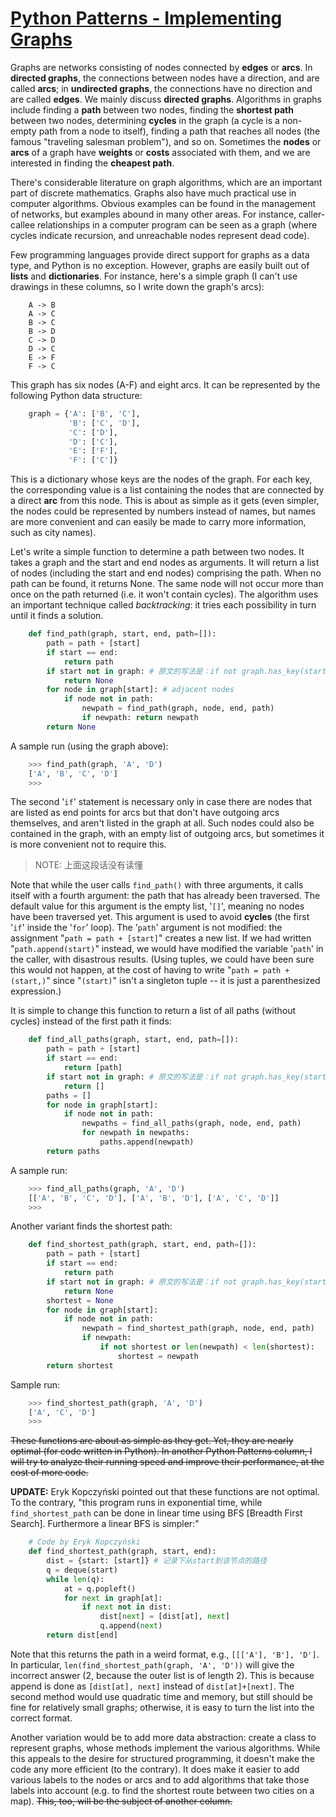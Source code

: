 # [Python Patterns - Implementing Graphs](https://www.python.org/doc/essays/graphs/)

Graphs are networks consisting of nodes connected by **edges** or **arcs**. In **directed graphs**, the connections between nodes have a direction, and are called **arcs**; in **undirected graphs**, the connections have no direction and are called **edges**. We mainly discuss **directed graphs**. Algorithms in graphs include finding a **path** between two nodes, finding the **shortest path** between two nodes, determining **cycles** in the graph (a cycle is a non-empty path from a node to itself), finding a path that reaches all nodes (the famous "traveling salesman problem"), and so on. Sometimes the **nodes** or **arcs** of a graph have **weights** or **costs** associated with them, and we are interested in finding the **cheapest path**.

There's considerable literature on graph algorithms, which are an important part of discrete mathematics. Graphs also have much practical use in computer algorithms. Obvious examples can be found in the management of networks, but examples abound in many other areas. For instance, caller-callee relationships in a computer program can be seen as a graph (where cycles indicate recursion, and unreachable nodes represent dead code).

Few programming languages provide direct support for graphs as a data type, and Python is no exception. However, graphs are easily built out of **lists** and **dictionaries**. For instance, here's a simple graph (I can't use drawings in these columns, so I write down the graph's arcs):

```
    A -> B
    A -> C
    B -> C
    B -> D
    C -> D
    D -> C
    E -> F
    F -> C
```

This graph has six nodes (A-F) and eight arcs. It can be represented by the following Python data structure:

```python
    graph = {'A': ['B', 'C'],
             'B': ['C', 'D'],
             'C': ['D'],
             'D': ['C'],
             'E': ['F'],
             'F': ['C']}
```

This is a dictionary whose keys are the nodes of the graph. For each key, the corresponding value is a list containing the nodes that are connected by a direct **arc** from this node. This is about as simple as it gets (even simpler, the nodes could be represented by numbers instead of names, but names are more convenient and can easily be made to carry more information, such as city names).

Let's write a simple function to determine a path between two nodes. It takes a graph and the start and end nodes as arguments. It will return a list of nodes (including the start and end nodes) comprising the path. When no path can be found, it returns None. The same node will not occur more than once on the path returned (i.e. it won't contain cycles). The algorithm uses an important technique called *backtracking*: it tries each possibility in turn until it finds a solution.



```python
    def find_path(graph, start, end, path=[]):
        path = path + [start]
        if start == end:
            return path
        if start not in graph: # 原文的写法是：if not graph.has_key(start)，python 3中dict没有has_key成员函数
            return None
        for node in graph[start]: # adjacent nodes
            if node not in path:
                newpath = find_path(graph, node, end, path)
                if newpath: return newpath
        return None
```

A sample run (using the graph above):

```python
    >>> find_path(graph, 'A', 'D')
    ['A', 'B', 'C', 'D']
    >>>
```

The second '`if`' statement is necessary only in case there are nodes that are listed as end points for arcs but that don't have outgoing arcs themselves, and aren't listed in the graph at all. Such nodes could also be contained in the graph, with an empty list of outgoing arcs, but sometimes it is more convenient not to require this.

> NOTE: 上面这段话没有读懂

Note that while the user calls `find_path()` with three arguments, it calls itself with a fourth argument: the path that has already been traversed. The default value for this argument is the empty list, '`[]`', meaning no nodes have been traversed yet. This argument is used to avoid **cycles** (the first '`if`' inside the '`for`' loop). The '`path`' argument is not modified: the assignment "`path = path + [start]`" creates a new list. If we had written "`path.append(start)`" instead, we would have modified the variable '`path`' in the caller, with disastrous results. (Using tuples, we could have been sure this would not happen, at the cost of having to write "`path = path + (start,)`" since "`(start)`" isn't a singleton tuple -- it is just a parenthesized expression.)

It is simple to change this function to return a list of all paths (without cycles) instead of the first path it finds:

```python
    def find_all_paths(graph, start, end, path=[]):
        path = path + [start]
        if start == end:
            return [path]
        if start not in graph: # 原文的写法是：if not graph.has_key(start)，python 3中dict没有has_key成员函数
            return []
        paths = []
        for node in graph[start]:
            if node not in path:
                newpaths = find_all_paths(graph, node, end, path)
                for newpath in newpaths:
                    paths.append(newpath)
        return paths
```

A sample run:

```python
    >>> find_all_paths(graph, 'A', 'D')
    [['A', 'B', 'C', 'D'], ['A', 'B', 'D'], ['A', 'C', 'D']]
    >>>
```

Another variant finds the shortest path:

```python
    def find_shortest_path(graph, start, end, path=[]):
        path = path + [start]
        if start == end:
            return path
        if start not in graph: # 原文的写法是：if not graph.has_key(start)，python 3中dict没有has_key成员函数
            return None
        shortest = None
        for node in graph[start]:
            if node not in path:
                newpath = find_shortest_path(graph, node, end, path)
                if newpath:
                    if not shortest or len(newpath) < len(shortest):
                        shortest = newpath
        return shortest
```

Sample run:

```python
    >>> find_shortest_path(graph, 'A', 'D')
    ['A', 'C', 'D']
    >>>
```

~~These functions are about as simple as they get. Yet, they are nearly optimal (for code written in Python). In another Python Patterns column, I will try to analyze their running speed and improve their performance, at the cost of more code.~~

**UPDATE:** Eryk Kopczyński pointed out that these functions are not optimal. To the contrary, "this program runs in exponential time, while `find_shortest_path` can be done in linear time using BFS [Breadth First Search]. Furthermore a linear BFS is simpler:"

```python
    # Code by Eryk Kopczyński
    def find_shortest_path(graph, start, end):
        dist = {start: [start]} # 记录下从start到该节点的路径
        q = deque(start)
        while len(q):
            at = q.popleft()
            for next in graph[at]:
                if next not in dist:
                    dist[next] = [dist[at], next]
                    q.append(next)
        return dist[end]
```



Note that this returns the path in a weird format, e.g., `[[['A'], 'B'], 'D']`. In particular, `len(find_shortest_path(graph, 'A', 'D'))` will give the incorrect answer (2, because the outer list is of length 2). This is because append is done as `[dist[at], next]` instead of `dist[at]+[next]`. The second method would use quadratic time and memory, but still should be fine for relatively small graphs; otherwise, it is easy to turn the list into the correct format.

Another variation would be to add more data abstraction: create a class to represent graphs, whose methods implement the various algorithms. While this appeals to the desire for structured programming, it doesn't make the code any more efficient (to the contrary). It does make it easier to add various labels to the nodes or arcs and to add algorithms that take those labels into account (e.g. to find the shortest route between two cities on a map). ~~This, too, will be the subject of another column.~~